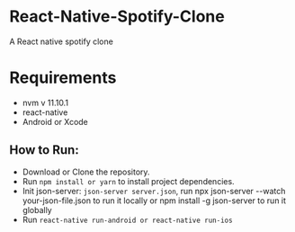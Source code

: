 # React-Native-Spotify-Clone
A React native spotify clone 

# Requirements
* nvm v 11.10.1
* react-native
* Android or Xcode

## How to Run:
*	Download or Clone the repository.
*	Run ```npm install or yarn``` to install project dependencies.
* Init json-server: ``` json-server server.json ```, run npx json-server --watch your-json-file.json to run it locally or npm install -g json-server to run it globally
* Run ```react-native run-android or react-native run-ios```

